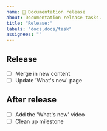 ```yaml
---
name: 🎉 Documentation release
about: Documentation release tasks.
title: "Release:"
labels: "docs,docs/task"
assignees: ""
---
```


## Release

- [ ] Merge in new content
- [ ] Update 'What's new' page

## After release

- [ ] Add the 'What's new' video 
- [ ] Clean up milestone
